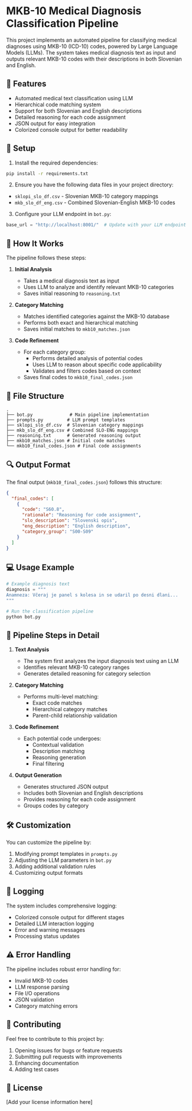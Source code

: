 # MKB-10 Medical Diagnosis Classification Pipeline

This project implements an automated pipeline for classifying medical diagnoses using MKB-10 (ICD-10) codes, powered by Large Language Models (LLMs). The system takes medical diagnosis text as input and outputs relevant MKB-10 codes with their descriptions in both Slovenian and English.

## 🌟 Features

- Automated medical text classification using LLM
- Hierarchical code matching system
- Support for both Slovenian and English descriptions
- Detailed reasoning for each code assignment
- JSON output for easy integration
- Colorized console output for better readability

## 🔧 Setup

1. Install the required dependencies:
```bash
pip install -r requirements.txt
```

2. Ensure you have the following data files in your project directory:
- `sklopi_slo_df.csv` - Slovenian MKB-10 category mappings
- `mkb_slo_df_eng.csv` - Combined Slovenian-English MKB-10 codes

3. Configure your LLM endpoint in `bot.py`:
```python
base_url = "http://localhost:8001/"  # Update with your LLM endpoint
```

## 🚀 How It Works

The pipeline follows these steps:

1. **Initial Analysis**
   - Takes a medical diagnosis text as input
   - Uses LLM to analyze and identify relevant MKB-10 categories
   - Saves initial reasoning to `reasoning.txt`

2. **Category Matching**
   - Matches identified categories against the MKB-10 database
   - Performs both exact and hierarchical matching
   - Saves initial matches to `mkb10_matches.json`

3. **Code Refinement**
   - For each category group:
     - Performs detailed analysis of potential codes
     - Uses LLM to reason about specific code applicability
     - Validates and filters codes based on context
   - Saves final codes to `mkb10_final_codes.json`

## 📁 File Structure

```
.
├── bot.py              # Main pipeline implementation
├── prompts.py         # LLM prompt templates
├── sklopi_slo_df.csv  # Slovenian category mappings
├── mkb_slo_df_eng.csv # Combined SLO-ENG mappings
├── reasoning.txt      # Generated reasoning output
├── mkb10_matches.json # Initial code matches
└── mkb10_final_codes.json # Final code assignments
```

## 🔍 Output Format

The final output (`mkb10_final_codes.json`) follows this structure:

```json
{
  "final_codes": [
    {
      "code": "S60.8",
      "rationale": "Reasoning for code assignment",
      "slo_description": "Slovenski opis",
      "eng_description": "English description",
      "category_group": "S00-S09"
    }
  ]
}
```

## 💻 Usage Example

```python
# Example diagnosis text
diagnosis = """
Anamneza: Včeraj je panel s kolesa in se udaril po desni dlani...
"""

# Run the classification pipeline
python bot.py
```

## 🔄 Pipeline Steps in Detail

1. **Text Analysis**
   - The system first analyzes the input diagnosis text using an LLM
   - Identifies relevant MKB-10 category ranges
   - Generates detailed reasoning for category selection

2. **Category Matching**
   - Performs multi-level matching:
     - Exact code matches
     - Hierarchical category matches
     - Parent-child relationship validation

3. **Code Refinement**
   - Each potential code undergoes:
     - Contextual validation
     - Description matching
     - Reasoning generation
     - Final filtering

4. **Output Generation**
   - Generates structured JSON output
   - Includes both Slovenian and English descriptions
   - Provides reasoning for each code assignment
   - Groups codes by category

## 🛠 Customization

You can customize the pipeline by:

1. Modifying prompt templates in `prompts.py`
2. Adjusting the LLM parameters in `bot.py`
3. Adding additional validation rules
4. Customizing output formats

## 📝 Logging

The system includes comprehensive logging:
- Colorized console output for different stages
- Detailed LLM interaction logging
- Error and warning messages
- Processing status updates

## ⚠️ Error Handling

The pipeline includes robust error handling for:
- Invalid MKB-10 codes
- LLM response parsing
- File I/O operations
- JSON validation
- Category matching errors

## 🤝 Contributing

Feel free to contribute to this project by:
1. Opening issues for bugs or feature requests
2. Submitting pull requests with improvements
3. Enhancing documentation
4. Adding test cases

## 📄 License

[Add your license information here] 